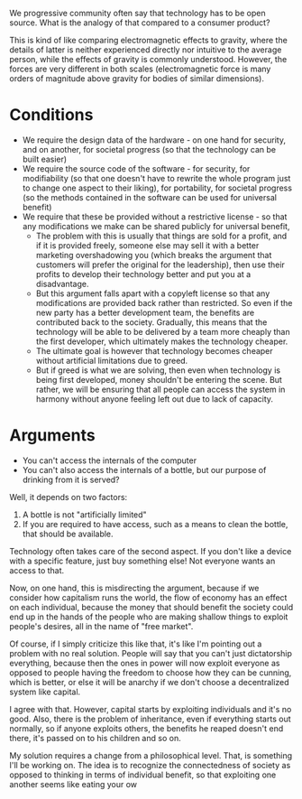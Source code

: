 We progressive community often say that technology has to be open source. What is the analogy of that compared to a consumer product?

This is kind of like comparing electromagnetic effects to gravity, where the details of latter is neither experienced directly nor intuitive to the average person, while the effects of gravity is commonly understood. However, the forces are very different in both scales (electromagnetic force is many orders of magnitude above gravity for bodies of similar dimensions).
# Conditions
- We require the design data of the hardware - on one hand for security, and on another, for societal progress (so that the technology can be built easier)
- We require the source code of the software - for security, for modifiability (so that one doesn't have to rewrite the whole program just to change one aspect to their liking), for portability, for societal progress (so the methods contained in the software can be used for universal benefit)
- We require that these be provided without a restrictive license - so that any modifications we make can be shared publicly for universal benefit, 
	- The problem with this is usually that things are sold for a profit, and if it is provided freely, someone else may sell it with a better marketing overshadowing you (which breaks the argument that customers will prefer the original for the leadership), then use their profits to develop their technology better and put you at a disadvantage.
	- But this argument falls apart with a copyleft license so that any modifications are provided back rather than restricted. So even if the new party has a better development team, the benefits are contributed back to the society. Gradually, this means that the technology will be able to be delivered by a team more cheaply than the first developer, which ultimately makes the technology cheaper.
	- The ultimate goal is however that technology becomes cheaper without artificial limitations due to greed.
	- But if greed is what we are solving, then even when technology is being first developed, money shouldn't be entering the scene. But rather, we will be ensuring that all people can access the system in harmony without anyone feeling left out due to lack of capacity.
# Arguments
- You can't access the internals of the computer
- You can't also access the internals of a bottle, but our purpose of drinking from it is served?

Well, it depends on two factors:
1. A bottle is not "artificially limited"
2. If you are required to have access, such as a means to clean the bottle, that should be available.

Technology often takes care of the second aspect. If you don't like a device with a specific feature, just buy something else! Not everyone wants an access to that.

Now, on one hand, this is misdirecting the argument, because if we consider how capitalism runs the world, the flow of economy has an effect on each individual, because the money that should benefit the society could end up in the hands of the people who are making shallow things to exploit people's desires, all in the name of "free market".

Of course, if I simply criticize this like that, it's like I'm pointing out a problem with no real solution. People will say that you can't just dictatorship everything, because then the ones in power will now exploit everyone as opposed to people having the freedom to choose how they can be cunning, which is better, or else it will be anarchy if we don't choose a decentralized system like capital.

I agree with that. However, capital starts by exploiting individuals and it's no good. Also, there is the problem of inheritance, even if everything starts out normally, so if anyone exploits others, the benefits he reaped doesn't end there, it's passed on to his children and so on.

My solution requires a change from a philosophical level. That, is something I'll be working on. The idea is to recognize the connectedness of society as opposed to thinking in terms of individual benefit, so that exploiting one another seems like eating your ow

